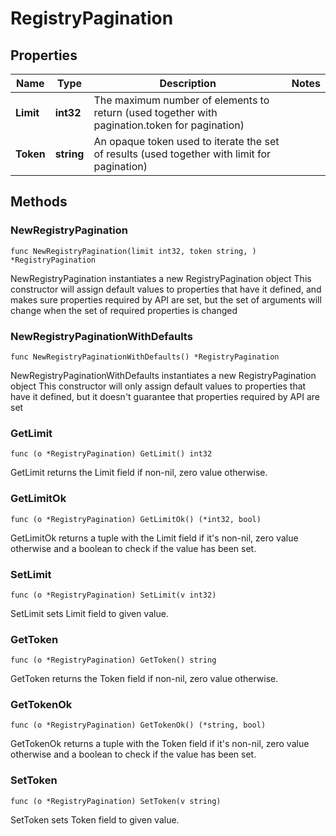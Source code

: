 # RegistryPagination

## Properties

|Name | Type | Description | Notes|
|------------ | ------------- | ------------- | -------------|
|**Limit** | **int32** | The maximum number of elements to return (used together with pagination.token for pagination) | |
|**Token** | **string** | An opaque token used to iterate the set of results (used together with limit for pagination) | |

## Methods

### NewRegistryPagination

`func NewRegistryPagination(limit int32, token string, ) *RegistryPagination`

NewRegistryPagination instantiates a new RegistryPagination object
This constructor will assign default values to properties that have it defined,
and makes sure properties required by API are set, but the set of arguments
will change when the set of required properties is changed

### NewRegistryPaginationWithDefaults

`func NewRegistryPaginationWithDefaults() *RegistryPagination`

NewRegistryPaginationWithDefaults instantiates a new RegistryPagination object
This constructor will only assign default values to properties that have it defined,
but it doesn't guarantee that properties required by API are set

### GetLimit

`func (o *RegistryPagination) GetLimit() int32`

GetLimit returns the Limit field if non-nil, zero value otherwise.

### GetLimitOk

`func (o *RegistryPagination) GetLimitOk() (*int32, bool)`

GetLimitOk returns a tuple with the Limit field if it's non-nil, zero value otherwise
and a boolean to check if the value has been set.

### SetLimit

`func (o *RegistryPagination) SetLimit(v int32)`

SetLimit sets Limit field to given value.


### GetToken

`func (o *RegistryPagination) GetToken() string`

GetToken returns the Token field if non-nil, zero value otherwise.

### GetTokenOk

`func (o *RegistryPagination) GetTokenOk() (*string, bool)`

GetTokenOk returns a tuple with the Token field if it's non-nil, zero value otherwise
and a boolean to check if the value has been set.

### SetToken

`func (o *RegistryPagination) SetToken(v string)`

SetToken sets Token field to given value.



